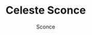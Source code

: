 ---
image_primary: "img/install-celeste-sconce.jpg"
description: "The%20Celeste%20wall%20sconce%20features%20a%20soft%2C%20elegant%20fade%20of%20opaline%20glass%2C%20subtly%20revealing%20an%20inner%20light%20source.%20An%20ideal%20fixture%20for%20both%20residential%20and%20hospitality%20environments%2C%20it%20has%20full%20dimming%20capabilities%20and%20comes%20in%20three%20color%20temperatures."
designer: "Hennepin Made"
subtitle: "Sconce"
title: "Celeste Sconce"
href: "https://www.hennepinmade.com/shop/celeste-sconce"
tags: 
  - "hennepin-made"
  - "sconces"
image_secondary: "img/Celeste_Sconce_Short_Fade_Bronze.jpg"
category: "sconces"
manufacturer: "Hennepin Made"
slug: "/manufacturers/hennepin-made/sconces/hennepin-made-celeste-sconce"
---